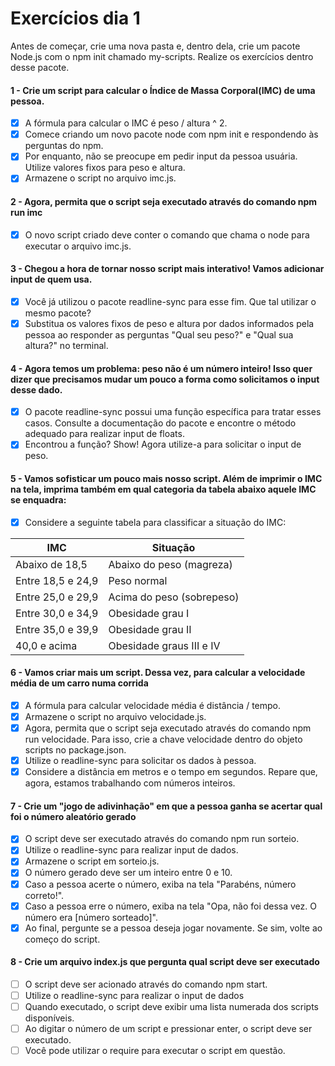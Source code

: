 # Exercícios dia 1

Antes de começar, crie uma nova pasta e, dentro dela, crie um pacote Node.js com o npm init chamado my-scripts. Realize os exercícios dentro desse pacote.


#### 1 - Crie um script para calcular o Índice de Massa Corporal(IMC) de uma pessoa.
- [X] A fórmula para calcular o IMC é peso / altura ^ 2.
- [X] Comece criando um novo pacote node com npm init e respondendo às perguntas do npm.
- [X] Por enquanto, não se preocupe em pedir input da pessoa usuária. Utilize valores fixos para peso e altura.
- [X] Armazene o script no arquivo imc.js.
 
#### 2 - Agora, permita que o script seja executado através do comando npm run imc
- [X] O novo script criado deve conter o comando que chama o node para executar o arquivo imc.js.

#### 3 - Chegou a hora de tornar nosso script mais interativo! Vamos adicionar input de quem usa.
- [X] Você já utilizou o pacote readline-sync para esse fim. Que tal utilizar o mesmo pacote?
- [X] Substitua os valores fixos de peso e altura por dados informados pela pessoa ao responder as perguntas "Qual seu peso?" e "Qual sua altura?" no terminal.

#### 4 - Agora temos um problema: peso não é um número inteiro! Isso quer dizer que precisamos mudar um pouco a forma como solicitamos o input desse dado.
- [X] O pacote readline-sync possui uma função específica para tratar esses casos. Consulte a documentação do pacote e encontre o método adequado para realizar input de floats.
- [X] Encontrou a função? Show! Agora utilize-a para solicitar o input de peso.

#### 5 - Vamos sofisticar um pouco mais nosso script. Além de imprimir o IMC na tela, imprima também em qual categoria da tabela abaixo aquele IMC se enquadra:
- [X] Considere a seguinte tabela para classificar a situação do IMC:

| IMC                                       | Situação                  |
| ----------------------------------------- | --------------------------|
| Abaixo de 18,5                            | Abaixo do peso (magreza)  |
| Entre 18,5 e 24,9                         | Peso normal               |
| Entre 25,0 e 29,9                         | Acima do peso (sobrepeso) |
| Entre 30,0 e 34,9                         | Obesidade grau I          |
| Entre 35,0 e 39,9                         | Obesidade grau II         |
| 40,0 e acima                              | Obesidade graus III e IV  |

#### 6 - Vamos criar mais um script. Dessa vez, para calcular a velocidade média de um carro numa corrida
- [X] A fórmula para calcular velocidade média é distância / tempo.
- [X] Armazene o script no arquivo velocidade.js.
- [X] Agora, permita que o script seja executado através do comando npm run velocidade. Para isso, crie a chave velocidade dentro do objeto scripts no package.json.
- [X] Utilize o readline-sync para solicitar os dados à pessoa.
- [X] Considere a distância em metros e o tempo em segundos. Repare que, agora, estamos trabalhando com números inteiros.

#### 7 - Crie um "jogo de adivinhação" em que a pessoa ganha se acertar qual foi o número aleatório gerado
- [X] O script deve ser executado através do comando npm run sorteio.
- [X] Utilize o readline-sync para realizar input de dados.
- [X] Armazene o script em sorteio.js.
- [X] O número gerado deve ser um inteiro entre 0 e 10.
- [X] Caso a pessoa acerte o número, exiba na tela "Parabéns, número correto!".
- [X] Caso a pessoa erre o número, exiba na tela "Opa, não foi dessa vez. O número era [número sorteado]".
- [X] Ao final, pergunte se a pessoa deseja jogar novamente. Se sim, volte ao começo do script.

#### 8 - Crie um arquivo index.js que pergunta qual script deve ser executado
- [ ] O script deve ser acionado através do comando npm start.
- [ ] Utilize o readline-sync para realizar o input de dados
- [ ] Quando executado, o script deve exibir uma lista numerada dos scripts disponíveis.
- [ ] Ao digitar o número de um script e pressionar enter, o script deve ser executado.
- [ ] Você pode utilizar o require para executar o script em questão.

